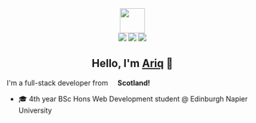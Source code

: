 <div align="center">
    <img src="https://emojis.slackmojis.com/emojis/images/1643515259/12806/meow_attention.png?1643515259" width="50" />
</div>

<div align="center">
    <img src="https://img.shields.io/badge/LinkedIn-blue?logo=linkedin&logoColor=white&style=for-the-badge" />
    <img src="https://img.shields.io/badge/EMAIL-fafafa?logo=gmail&style=for-the-badge" />
    <img src="https://img.shields.io/badge/portfolio-EBA321?style=for-the-badge" />
</div>

<h2 align="center">Hello, I'm <a href="https://ariq.uk" target="_blank">Ariq</a> 👋</h2>

I'm a full-stack developer from <b><img src="https://flagpedia.net/data/flags/w580/gb-sct.png" height="12"/> Scotland!</b>

-   :mortar_board: 4th year BSc Hons Web Development student @ Edinburgh Napier University
